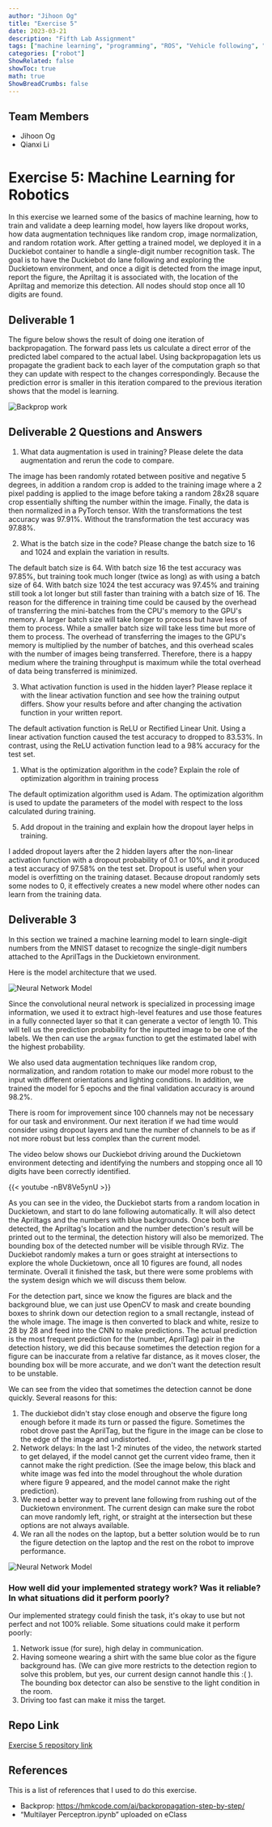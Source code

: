 ```yaml
---
author: "Jihoon Og"
title: "Exercise 5"
date: 2023-03-21
description: "Fifth Lab Assignment"
tags: ["machine learning", "programming", "ROS", "Vehicle following", "image recognition"]
categories: ["robot"]
ShowRelated: false
showToc: true
math: true
ShowBreadCrumbs: false
---
```


## Team Members

* Jihoon Og
* Qianxi Li

# Exercise 5: Machine Learning for Robotics

In this exercise we learned some of the basics of machine learning, how to train and validate a deep learning model, how layers like dropout works, how data augmentation techniques like random crop, image normalization, and random rotation work. After getting a trained model, we deployed it in a Duckiebot container to handle a single-digit number recognition task. The goal is to have the Duckiebot do lane following and exploring the Duckietown environment, and once a digit is detected from the image input, report the figure, the Apriltag it is associated with, the location of the Apriltag and memorize this detection. All nodes should stop once all 10 digits are found.

## Deliverable 1

The figure below shows the result of doing one iteration of backpropagation.
The forward pass lets us calculate a direct error of the predicted label compared to the actual label. Using backpropagation lets us propagate the gradient back to each layer of the computation graph so that they can update with respect to the changes correspondingly.
Because the prediction error is smaller in this iteration compared to the previous iteration shows that the model is learning.

![Backprop work](/uploads/backprop_work.png)

## Deliverable 2 Questions and Answers

1. What data augmentation is used in training? Please delete the data augmentation and rerun the code to compare.

The image has been randomly rotated between positive and negative 5 degrees, in addition a random crop is added to the training image where a 2 pixel padding is applied to the image before taking a random 28x28 square crop essentially shifting the number within the image. Finally, the data is then normalized in a PyTorch tensor.
With the transformations the test accuracy was 97.91%. Without the transformation the test accuracy was 97.88%.

2. What is the batch size in the code? Please change the batch size to 16 and 1024 and explain the variation in results.

The default batch size is 64. With batch size 16 the test accuracy was 97.85%, but training took much longer (twice as long) as with using a batch size of 64. With batch size 1024 the test accuracy was 97.45% and training still took a lot longer but still faster than training with a batch size of 16. The reason for the difference in training time could be caused by the overhead of transferring the mini-batches from the CPU's memory to the GPU's memory. A larger batch size will take longer to process but have less of them to process. While a smaller batch size will take less time but more of them to process. The overhead of transferring the images to the GPU's memory is multiplied by the number of batches, and this overhead scales with the number of images being transferred. Therefore, there is a happy medium where the training throughput is maximum while the total overhead of data being transferred is minimized.

3. What activation function is used in the hidden layer? Please replace it with the linear activation function and see how the training output differs. Show your results before and after changing the activation function in your written report.

The default activation function is ReLU or Rectified Linear Unit. Using a linear activation function caused the test accuracy to dropped to 83.53%. In contrast, using the ReLU activation function lead to a 98% accuracy for the test set. 

1. What is the optimization algorithm in the code? Explain the role of optimization algorithm in training process

The default optimization algorithm used is Adam. The optimization algorithm is used to update the parameters of the model with respect to the loss calculated during training.  

5. Add dropout in the training and explain how the dropout layer helps in training.

I added dropout layers after the 2 hidden layers after the non-linear activation function with a dropout probability of 0.1 or 10%, and it produced a test accuracy of 97.58% on the test set. Dropout is useful when your model is overfitting on the training dataset. Because dropout randomly sets some nodes to 0, it effectively creates a new model where other nodes can learn from the training data.

## Deliverable 3

In this section we trained a machine learning model to learn single-digit numbers from the MNIST dataset to recognize the single-digit numbers attached to the AprilTags in the Duckietown environment.

Here is the model architecture that we used.

![Neural Network Model](/uploads/NN_model.png)

Since the convolutional neural network is specialized in processing image information, we used it to extract high-level features and use those features in a fully connected layer so that it can generate a vector of length 10. This will tell us the prediction probability for the inputted image to be one of the labels. We then can use the `argmax` function to get the estimated label with the highest probability.

We also used data augmentation techniques like random crop, normalization, and random rotation to make our model more robust to the input with different orientations and lighting conditions. In addition, we trained the model for 5 epochs and the final validation accuracy is around 98.2%.

There is room for improvement since 100 channels may not be necessary for our task and environment. Our next iteration if we had time would consider using dropout layers and tune the number of channels to be as if not more robust but less complex than the current model.

The video below shows our Duckiebot driving around the Duckietown environment detecting and identifying the numbers and stopping once all 10 digits have been correctly identified.

{{< youtube -nBV8Ve5ynU >}}

As you can see in the video, the Duckiebot starts from a random location in Duckietown, and start to do lane following automatically. It will also detect the Apriltags and the numbers with blue backgrounds. Once both are detected, the Apriltag's location and the number detection's result will be printed out to the terminal, the detection history will also be memorized. The bounding box of the detected number will be visible through RViz. The Duckiebot randomly makes a turn or goes straight at intersections to explore the whole Duckietown, once all 10 figures are found, all nodes terminate. Overall it finished the task, but there were some problems with the system design which we will discuss them below.

For the detection part, since we know the figures are black and the background blue, we can just use OpenCV to mask and create bounding boxes to shrink down our detection region to a small rectangle, instead of the whole image. The image is then converted to black and white, resize to 28 by 28 and feed into the CNN to make predictions. The actual prediction is the most frequent prediction for the (number, AprilTag) pair in the detection history, we did this because sometimes the detection region for a figure can be inaccurate from a relative far distance, as it moves closer, the bounding box will be more accurate, and we don't want the detection result to be unstable.

We can see from the video that sometimes the detection cannot be done quickly. Several reasons for this:

1. The duckiebot didn't stay close enough and observe the figure long enough before it made its turn or passed the figure. Sometimes the robot drove past the AprilTag, but the figure in the image can be close to the edge of the image and undistorted.
2. Network delays: In the last 1-2 minutes of the video, the network started to get delayed, if the model cannot get the current video frame, then it cannot make the right prediction. (See the image below, this black and white image was fed into the model throughout the whole duration where figure 9 appeared, and the model cannot make the right prediction).
3. We need a better way to prevent lane following from rushing out of the Duckietown environment. The current design can make sure the robot can move randomly left, right, or straight at the intersection but these options are not always available.
4. We ran all the nodes on the laptop, but a better solution would be to run the figure detection on the laptop and the rest on the robot to improve performance.

![Neural Network Model](/uploads/number_detection_edge_case.png)

### How well did your implemented strategy work? Was it reliable? In what situations did it perform poorly?

Our implemented strategy could finish the task, it's okay to use but not perfect and not 100% reliable. Some situations could make it perform poorly:

1. Network issue (for sure), high delay in communication.
2. Having someone wearing a shirt with the same blue color as the figure background has. (We can give more restricts to the detection region to solve this problem, but yes, our current design cannot handle this :( ). The bounding box detector can also be senstive to the light condition in the room.
3. Driving too fast can make it miss the target.

## Repo Link

[Exercise 5 repository link](https://github.com/jihoonog/CMPUT-503-Exercise-5)

## References

This is a list of references that I used to do this exercise.

* Backprop: https://hmkcode.com/ai/backpropagation-step-by-step/
* “Multilayer Perceptron.ipynb” uploaded on eClass